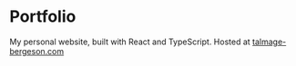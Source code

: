 # Portfolio

My personal website, built with React and TypeScript. Hosted at [talmage-bergeson.com](https://talmage-bergeson.com/)
